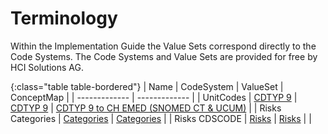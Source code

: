 # Terminology

Within the Implementation Guide the Value Sets correspond directly to the Code Systems. The Code Systems and Value Sets are provided for free by HCI Solutions AG.

{:class="table table-bordered"}
| Name  | CodeSystem | ValueSet | ConceptMap | 
| ------------- | ------------- | 
| UnitCodes  | [CDTYP 9](CodeSystem-chmed20af-codesystem-cdtyp9.html)  | [CDTYP 9](ValueSet-chmed20af-valueset-cdtyp9.html)  | [CDTYP 9 to CH EMED (SNOMED CT & UCUM)](ConceptMap-unitcode-cdtyp9-to-chemed.html) |
| Risks Categories  | [Categories](CodeSystem-chmed20af-codesystem-risks-category.html)  | [Categories](ValueSet-chmed20af-valueset-risks-category.html)  | 
| Risks CDSCODE  | [Risks](CodeSystem-chmed20af-codesystem-risks-cdscode.html)  | [Risks](ValueSet-chmed20af-valueset-risks-cdscode.html)  | |
